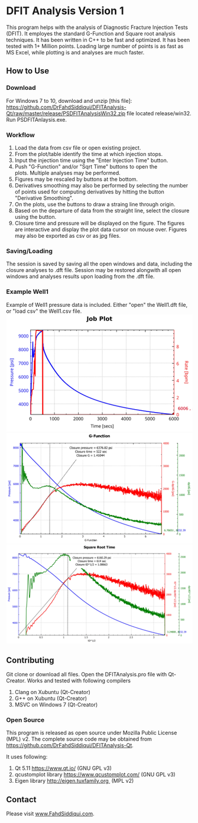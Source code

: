 # DFIT Analysis Version 1
This program helps with the analysis of Diagnostic Fracture Injection Tests (DFIT). It employes the standard G-Function and Square root analysis techniques. It has been written in C++ to be fast and optimized. It has been tested with 1+ Million points. Loading large number of points is as fast as MS Excel, while plotting is and analyses are much faster.

## How to Use

### Download
For Windows 7 to 10, download and unzip [this file]: https://github.com/DrFahdSiddiqui/DFITAnalysis-Qt/raw/master/release/PSDFITAnalysisWin32.zip file located release/win32. 
Run PSDFITAnlaysis.exe.

### Workflow
1. Load the data from csv file or open existing project. 
2. From the plot/table identify the time at which injection stops.
3. Input the injection time using the "Enter Injection Time" button.
4. Push "G-Function" and/or "Sqrt Time" buttons to open the plots. Multiple analyses may be performed. 
5. Figures may be rescaled by buttons at the bottom.
6. Derivatives smoothing may also be performed by selecting the number of points used for computing derivatives by hitting the button "Derivative Smoothing".
7. On the plots, use the buttons to draw a straing line through origin.
8. Based on the departure of data from the straight line, select the closure using the button.
9. Closure time and pressure will be displayed on the figure.
The figures are interactive and display the plot data cursor on mouse over. Figures may also be exported as csv or as jpg files. 

### Saving/Loading
The session is saved by saving all the open windows and data, including the closure analyses to .dft file. Session may be restored alongwith all open windows and analyses results upon loading from the .dft file.

### Example Well1
Example of Well1 pressure data is included. Either "open" the Well1.dft file, or "load csv" the Well1.csv file.
![alt text](example/Well1.jpg)
![alt text](example/Well1G.jpg)
![alt text](example/Well1S.jpg)

## Contributing
Git clone or download all files. Open the DFITAnalysis.pro file with Qt-Creator. Works and tested with following compilers
1. Clang on Xubuntu (Qt-Creator)
2. G++ on Xubuntu (Qt-Creator)
3. MSVC on Windows 7 (Qt-Creator)

### Open Source
This program is released as open source under Mozilla Public License (MPL) v2. The complete source code may be obtained from https://github.com/DrFahdSiddiqui/DFITAnalysis-Qt.

It uses following:
1. Qt 5.11 https://www.qt.io/ (GNU GPL v3)
2. qcustomplot library https://www.qcustomplot.com/ (GNU GPL v3)
3. Eigen library http://eigen.tuxfamily.org  (MPL v2)

## Contact
Please visit www.FahdSiddiqui.com.

